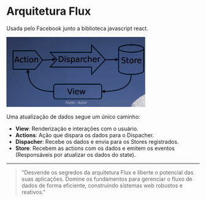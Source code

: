 # Arquitetura Flux

Usada pelo Facebook junto a biblioteca javascript react.

![Arquitetura Flux](../../recursos/PNG/Arquitetura%20Flux.png)

Uma atualização de dados segue um único caminho:

- **View**: Renderização e interações com o usuário.
- **Actions**: Ação que dispara os dados para o Dispacher.
- **Dispacher**: Recebe os dados e envia para os Stores registrados. 
- **Store**: Recebem as actions com os dados e emitem os eventos (Responsáveis por atualizar os dados do state).

---

> "Desvende os segredos da arquitetura Flux e liberte o potencial das suas aplicações. Domine os fundamentos para gerenciar o fluxo de dados de forma eficiente, construindo sistemas web robustos e reativos."



